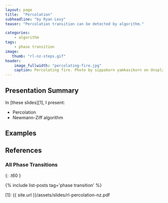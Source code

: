 ```yaml
---
layout: page
title:  "Percolation"
subheadline: "by Ryan Levy"
teaser: "Percolation transition can be detected by algorithm."

categories:
    - algorithm
tags:
    - phase transition
image:
   thumb: "rl-nz-steps.gif"
header:
    image_fullwidth: "percolating-fire.jpg"
    caption: Percolating fire. Photo by sippakorn yamkasikorn on Unsplash.
---
```

<!-- Page Content Starts Here -->

## Presentation Summary
In [these slides][1], I present:

  * Percolation
  * Newmann-Ziff algorithm

## Examples

## References

### All Phase Transitions
{: .t60 }

{% include list-posts tag='phase transition' %}

[1]: {{ site.url }}/assets/slides/rl-percolation-nz.pdf
